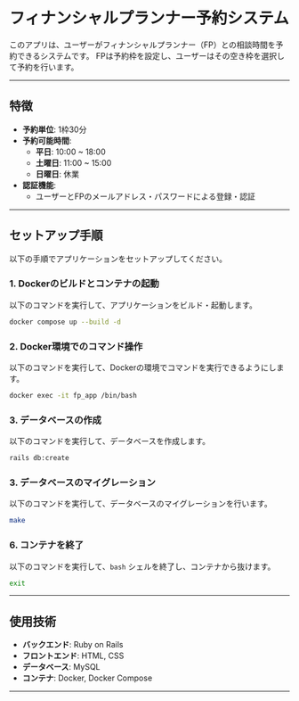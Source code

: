 # フィナンシャルプランナー予約システム

このアプリは、ユーザーがフィナンシャルプランナー（FP）との相談時間を予約できるシステムです。
FPは予約枠を設定し、ユーザーはその空き枠を選択して予約を行います。

---

## 特徴

- **予約単位**: 1枠30分
- **予約可能時間**:
  - **平日**: 10:00 ~ 18:00
  - **土曜日**: 11:00 ~ 15:00
  - **日曜日**: 休業
- **認証機能**:
  - ユーザーとFPのメールアドレス・パスワードによる登録・認証

---

## セットアップ手順

以下の手順でアプリケーションをセットアップしてください。

### 1. Dockerのビルドとコンテナの起動

以下のコマンドを実行して、アプリケーションをビルド・起動します。

```bash
docker compose up --build -d
```
### 2. Docker環境でのコマンド操作
以下のコマンドを実行して、Dockerの環境でコマンドを実行できるようにします。

```bash
docker exec -it fp_app /bin/bash
```
### 3. データベースの作成

以下のコマンドを実行して、データベースを作成します。

```bash
rails db:create
```

### 3. データベースのマイグレーション

以下のコマンドを実行して、データベースのマイグレーションを行います。

```bash
make
```

### 6. コンテナを終了

以下のコマンドを実行して、`bash` シェルを終了し、コンテナから抜けます。

```bash
exit
```

---

## 使用技術

- **バックエンド**: Ruby on Rails
- **フロントエンド**: HTML, CSS
- **データベース**: MySQL
- **コンテナ**: Docker, Docker Compose

---
